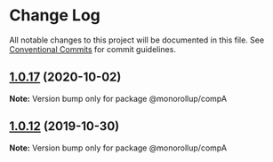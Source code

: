 # Change Log

All notable changes to this project will be documented in this file.
See [Conventional Commits](https://conventionalcommits.org) for commit guidelines.

## [1.0.17](https://github.com/abernier/monorollup/compare/@monorollup/compA@1.0.16...@monorollup/compA@1.0.17) (2020-10-02)

**Note:** Version bump only for package @monorollup/compA





## [1.0.12](https://github.com/abernier/monorollup/compare/@monorollup/compA@1.0.9...@monorollup/compA@1.0.12) (2019-10-30)

**Note:** Version bump only for package @monorollup/compA

